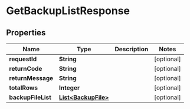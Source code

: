 
# GetBackupListResponse

## Properties
Name | Type | Description | Notes
------------ | ------------- | ------------- | -------------
**requestId** | **String** |  |  [optional]
**returnCode** | **String** |  |  [optional]
**returnMessage** | **String** |  |  [optional]
**totalRows** | **Integer** |  |  [optional]
**backupFileList** | [**List&lt;BackupFile&gt;**](BackupFile.md) |  |  [optional]



